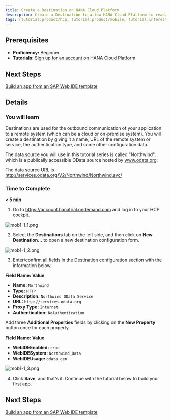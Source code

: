 ```yaml
---
title: Create a Destination on HANA Cloud Platform
description: Create a Destination to allow HANA Cloud Platform to read/write data
tags: [tutorial:product/hcp, tutorial:product/mobile, tutorial:interest/gettingstarted]
---
```


## Prerequisites
 - **Proficiency:** Beginner
 - **Tutorials:** [Sign up for an account on HANA Cloud Platform](TODO)

## Next Steps
[Build an app from an SAP Web IDE template](TODO)

## Details

### You will learn
Destinations are used for the outbound communication of your application to a remote system (which can be a cloud or on-premise system). You will create a destination by giving it a name, URL of the remote system or service, the authentication type, and some other configuration data. 

The data source you will use in this tutorial series is called "Northwind", which is a publically accessible OData source hosted by www.odata.org:

The data source URL is <http://services.odata.org/V2/Northwind/Northwind.svc/>

### Time to Complete
**< 5 min**

1. Go to <https://account.hanatrial.ondemand.com> and log in to your HCP cockpit.

 ![mob1-1_1.png](https://raw.githubusercontent.com/SAPDocuments/Tutorials/master/tutorials/mobile-create-hcp-destination/mob1-1_1.png)

2. Select the **Destinations** tab on the left side, and then click on **New Destination…** to open a new destination configuration form.

 ![mob1-1_2.png](https://raw.githubusercontent.com/SAPDocuments/Tutorials/master/tutorials/mobile-create-hcp-destination/mob1-1_2.png)

3. Enter/confirm all fields in the Destination configuration section with the information below.

 **Field Name: Value**

 - **Name:** `Northwind`
 - **Type:** `HTTP`
 - **Description:** `Northwind OData Service`
 - **URL:** `http://services.odata.org`
 - **Proxy Type:** `Internet`
 - **Authentication:** `NoAuthentication`

 Add three **Additional Properties** fields by clicking on the **New Property** button once for each property.


 **Field Name: Value**

 - **WebIDEEnabled:** `true`
 - **WebIDESystem:** `Northwind_Data`
 - **WebIDEUsage:** `odata_gen`

 ![mob1-1_3.png](https://raw.githubusercontent.com/SAPDocuments/Tutorials/master/tutorials/mobile-create-hcp-destination/mob1-1_3.png)

4. Click **Save**, and that's it. Continue with the tutorial below to build your first app.

## Next Steps
[Build an app from an SAP Web IDE template](TODO)
